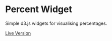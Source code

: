 # Percent Widget
Simple d3.js widgets for visualising percentages.

[Live Version](http://codemonster.co/percent-widget/)
